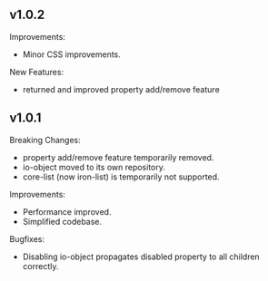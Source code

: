 ## v1.0.2

Improvements:

  - Minor CSS improvements.

New Features:

  - returned and improved property add/remove feature

## v1.0.1

Breaking Changes:

  - property add/remove feature temporarily removed.
  - io-object moved to its own repository.
  - core-list (now iron-list) is temporarily not supported.

Improvements:

  - Performance improved.
  - Simplified codebase.

Bugfixes:

  - Disabling io-object propagates disabled property to all children correctly.
